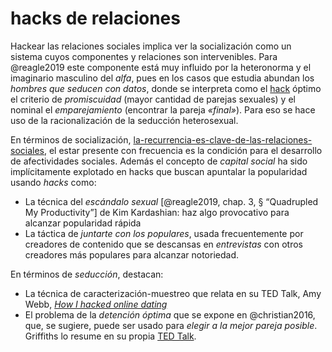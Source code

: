 # hacks de relaciones

Hackear las relaciones sociales implica ver la socialización como un sistema cuyos componentes y relaciones son intervenibles. Para @reagle2019 este componente está muy influido por la heteronorma y el imaginario masculino del *alfa*, pues en los casos que estudia abundan los *hombres que seducen con datos*, donde se interpreta como el [hack](hack.md) óptimo el criterio de *promiscuidad* (mayor cantidad de parejas sexuales) y el nominal el *emparejamiento* (encontrar la pareja *«final»*). Para eso se hace uso de la racionalización de la seducción heterosexual.

En términos de socialización, [la-recurrencia-es-clave-de-las-relaciones-sociales](la-recurrencia-es-clave-de-las-relaciones-sociales.md), el estar presente con frecuencia es la condición para el desarrollo de afectividades sociales. Además el concepto de *capital social* ha sido implícitamente explotado en hacks que buscan apuntalar la popularidad usando *hacks* como:

* La técnica del *escándalo sexual* [@reagle2019, chap. 3, § “Quadrupled My Productivity”] de Kim Kardashian: haz algo provocativo para alcanzar popularidad rápida
* La táctica de *juntarte con los populares*, usada frecuentemente por creadores de contenido que se descansas en *entrevistas* con otros creadores más populares para alcanzar notoriedad.

En términos de *seducción*, destacan:

* La técnica de caracterización-muestreo que relata en su TED Talk, Amy Webb, [*How I hacked online dating*](https://www.ted.com/talks/amy_webb_how_i_hacked_online_dating)
* El problema de la *detención óptima* que se expone en @christian2016, que, se sugiere, puede ser usado para *elegir a la mejor pareja posible*. Griffiths lo resume en su propia [TED Talk](https://youtu.be/lOhL-XUQPFE).
